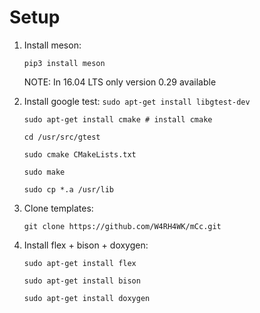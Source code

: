# Setup

1. Install meson:

   `pip3 install meson`
   
   NOTE: In 16.04 LTS only version 0.29 available   
   
2. Install google test:
   `sudo apt-get install libgtest-dev`
   
   `sudo apt-get install cmake # install cmake`
   
   `cd /usr/src/gtest`
   
   `sudo cmake CMakeLists.txt`
   
   `sudo make`
   
   `sudo cp *.a /usr/lib`

3. Clone templates:

   `git clone https://github.com/W4RH4WK/mCc.git`

4. Install flex + bison + doxygen:

   `sudo apt-get install flex`
   
   `sudo apt-get install bison`
   
   `sudo apt-get install doxygen`
